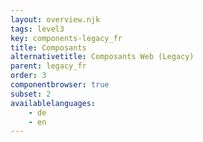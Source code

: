 ```yaml
---
layout: overview.njk
tags: level3
key: components-legacy_fr
title: Composants
alternativetitle: Composants Web (Legacy)
parent: legacy_fr
order: 3
componentbrowser: true
subset: 2
availablelanguages: 
    - de
    - en
---
```


